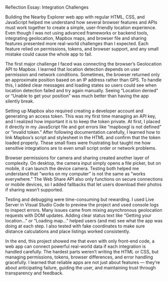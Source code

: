Reflection Essay: Integration Challenges

Building the Nearby Explorer web app with regular HTML, CSS, and JavaScript helped me understand how several browser features and APIs must work together to create a simple, user-friendly location experience. Even though I was not using advanced frameworks or backend tools, integrating geolocation, Mapbox maps, and browser file and sharing features presented more real-world challenges than I expected. Each feature relied on permissions, tokens, and browser support, and any small mistake could cause the whole app to fail.

The first major challenge I faced was connecting the browser’s Geolocation API to Mapbox. I learned that location detection depends on user permission and network conditions. Sometimes, the browser returned only an approximate position based on an IP address rather than GPS. To handle this, I added clear messages and loading states so users could see when location detection failed and try again manually. Seeing “Location denied” or “Unable to get your position” was much better than having the app silently break.

Setting up Mapbox also required creating a developer account and generating an access token. This was my first time managing an API key, and I realized how important it is to keep the token private. At first, I placed it directly in my JavaScript file and got errors like “mapboxgl is not defined” or “invalid token.” After following documentation carefully, I learned how to link Mapbox’s script and stylesheet in the HTML and confirm that the token loaded properly. These small fixes were frustrating but taught me how sensitive integrations are to even small script order or network problems.

Browser permissions for camera and sharing created another layer of complexity. On desktop, the camera input simply opens a file picker, but on mobile, it can launch the device camera. Testing both helped me understand that “works on my computer” is not the same as “works everywhere.” The Web Share API also only functions on secure connections or mobile devices, so I added fallbacks that let users download their photos if sharing wasn’t supported.

Testing and debugging were time-consuming but rewarding. I used Live Server in Visual Studio Code to preview the project and used console logs to inspect errors. Many issues came from mixing asynchronous geolocation requests with DOM updates. Adding clear status text like “Getting your location…” or “Loading map…” helped users (and me) see what the app was doing at each step. I also tested with fake coordinates to make sure distance calculations and place listings worked consistently.

In the end, this project showed me that even with only front-end code, a web app can connect powerful real-world data if each integration is handled carefully. The hardest parts weren’t writing the HTML or CSS, but managing permissions, tokens, browser differences, and error handling gracefully. I learned that reliable apps are not just about features — they’re about anticipating failure, guiding the user, and maintaining trust through transparency and feedback.

